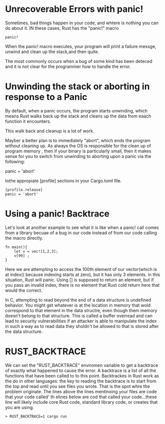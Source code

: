 Unrecoverable Errors with panic!
==============================================================
Sometimes, bad things happen in your code, and whtere is nothing
you can do about it.  IN these cases, Rust has the
"panic!" macro

	panic!

When the panic! macro executes, your program will print a failure messge,
unwind and clean up the stack,and then quite.

The most commonly occurs when a bug of some kind has been
deteced and it is not clear for the programmer how to handle the 
error.


Unwinding the stack or aborting in response to a Panic
===============================================================
By default, when a panic occurs, the program starts unwinding, which
means Rust walks back up the stack and cleans up the data from eaach
function it encounters.

This walk back and cleanup is a lot of work.

Mayber a better plan is to immediately "abort", which ends
the program without cleaning up.  As always the OS is responsible
for the clean up of program memory , then if your binary is particularly
small, then it makes sense for you to switch from unwinding to
aborting upon a panic via  the following:

panic = 'abort'

tothe appropiate [profile] sections in your
Cargo.toml file.

	[profile.release]
	panic = 'abort'



Using a panic! Backtrace
=================================================================
Let's look at another example to see what it is like when a panic! call comes from 
a library becuae of a bug in our code instead of from our code calling the
macro directly.


	fn main(){
	    let v = vec![1,2,3];
	    v[99] ;
	}



Here we are attempting to access the 100th element of our vector(which is at index((
because indexing starts at zero), but it has only 3 elements. in this situation, 
Rust will panic.  Using [] is 
supposed to return an element, but if you pass an invalid index, there is 
no element that Rust cold return here that would the correct.


In C, attempting to read beyond the end of a data structure is undefined
behavior.  You might get whatever is at the location in memory that wold correspond to that element in the data structre, even though them memory doesn't belong to that structure.
This is called a buffer overread and can lead to security vulnerabilities if an attacker is able to manipulate the index in such a way as to read data
they sholdn't be allowed to that is stored after the data structure.


RUST_BACKTRACE
======================================================================
We can set the "RUST_BACKTRACE" enviromen variable to get a backtrace of exactly what happened to cause the error.  A backtrace is a list of all the functions that
have been called to to this point.  Backtrackes in Rust work as the do in other 
languages:  the key to reading the  backtrace is to start from the top and read until you see files you wrote.  That is the spot whre the problem originate.  The lines above
the lines mentinoing your files are code that your code called' th elines below are cod that called your code...these line will likely include core Rust code, standard library code, or creates that you are using.


	> RUST_BACKTRACE=1 cargo run

